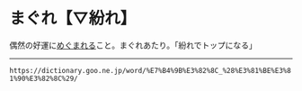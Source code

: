 # まぐれ【▽紛れ】

偶然の好運に[めぐまれる](めぐまれる（恵まれる）)こと。まぐれあたり。「紛れでトップになる」

---
`https://dictionary.goo.ne.jp/word/%E7%B4%9B%E3%82%8C_%28%E3%81%BE%E3%81%90%E3%82%8C%29/`